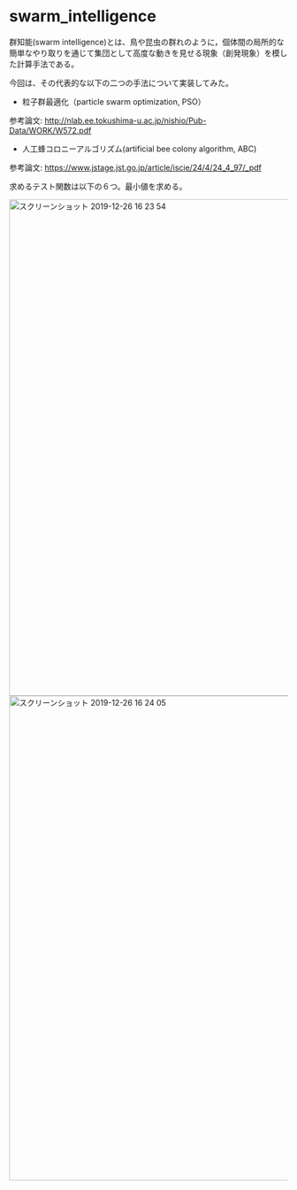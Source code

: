 # swarm_intelligence

群知能(swarm intelligence)とは、鳥や昆虫の群れのように，個体間の局所的な簡単なやり取りを通じて集団として高度な動きを見せる現象（創発現象）を模した計算手法である。

今回は、その代表的な以下の二つの手法について実装してみた。

- 粒子群最適化（particle swarm optimization, PSO）

参考論文: http://nlab.ee.tokushima-u.ac.jp/nishio/Pub-Data/WORK/W572.pdf

- 人工蜂コロニーアルゴリズム(artificial bee colony algorithm, ABC)

参考論文: https://www.jstage.jst.go.jp/article/iscie/24/4/24_4_97/_pdf

求めるテスト関数は以下の６つ。最小値を求める。

<img width="897" alt="スクリーンショット 2019-12-26 16 23 54" src="https://user-images.githubusercontent.com/32972443/71464265-2ab57b80-27fc-11ea-9c72-9efd0b5d499a.png">

<img width="876" alt="スクリーンショット 2019-12-26 16 24 05" src="https://user-images.githubusercontent.com/32972443/71464303-43be2c80-27fc-11ea-9e7a-042a27fad4ae.png">
